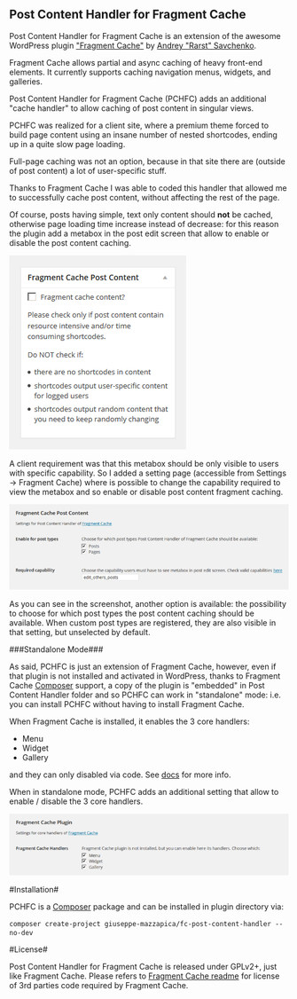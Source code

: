 Post Content Handler for Fragment Cache
---------------------------------------

Post Content Handler for Fragment Cache is an extension of the awesome WordPress plugin ["Fragment Cache"](https://github.com/Rarst/fragment-cache) by [Andrey "Rarst" Savchenko](http://www.rarst.net/).

Fragment Cache allows partial and async caching of heavy front-end elements. It currently supports caching navigation menus, widgets, and galleries.

Post Content Handler for Fragment Cache (PCHFC) adds an additional "cache handler" to allow caching of post content in singular views.

PCHFC was realized for a client site, where a premium theme forced to build page content using an insane number of nested shortcodes, ending up in a quite slow page loading.

Full-page caching was not an option, because in that site there are (outside of post content) a lot of user-specific stuff.

Thanks to Fragment Cache I was able to coded this handler that allowed me to successfully cache post content, without affecting the rest of the page.

Of course, posts having simple, text only content should **not** be cached, otherwise page loading time increase instead of decrease: for this reason the plugin add a metabox in the post edit screen that allow to enable or disable the post content caching.

![Post edit screen metabox](screenshot-01.png)

A client requirement was that this metabox should be only visible to users with specific capability. So I added a setting page (accessible from Settings -> Fragment Cache) where is possible to change the capability required to view the metabox and so enable or disable post content fragment caching.

![Settings for Post Content Handler for Fragment Cache](screenshot-02.png)

As you can see in the screenshot, another option is available: the possibility to choose for which post types the post content caching should be available. When custom post types are registered, they are also visible in that setting, but unselected by default.

###Standalone Mode###

As said, PCHFC is just an extension of Fragment Cache, however, even if that plugin is not installed and activated in WordPress,  thanks to Fragment Cache [Composer](https://getcomposer.org/) support, a copy of the plugin is "embedded" in Post Content Handler folder and so PCHFC can work in "standalone" mode: i.e. you can install PCHFC without having to install Fragment Cache.

When Fragment Cache is installed, it enables the 3 core handlers:
 - Menu
 - Widget
 - Gallery

and they can only disabled via code. See [docs](https://github.com/Rarst/fragment-cache#how-to-disable-caching) for more info.

When in standalone mode, PCHFC adds an additional setting that allow to enable / disable the 3 core handlers.

![Settings for Post Content Core Handlers](screenshot-03.png)

#Installation#

PCHFC is a [Composer](https://getcomposer.org/) package and can be installed in plugin directory via:

    composer create-project giuseppe-mazzapica/fc-post-content-handler --no-dev

#License#

Post Content Handler for Fragment Cache is released under GPLv2+, just like Fragment Cache.
Please refers to [Fragment Cache readme](https://github.com/Rarst/fragment-cache#license-info) for license of 3rd parties code required by Fragment Cache.



